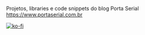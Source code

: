 Projetos, libraries e code snippets do blog Porta Serial https://www.portaserial.com.br

[![ko-fi](https://www.ko-fi.com/img/githubbutton_sm.svg)](https://ko-fi.com/K3K62OBZT)

<!--
**porta-serial/porta-serial** is a ✨ _special_ ✨ repository because its `README.md` (this file) appears on your GitHub profile.

Here are some ideas to get you started:

- 🔭 I’m currently working on ...
- 🌱 I’m currently learning ...
- 👯 I’m looking to collaborate on ...
- 🤔 I’m looking for help with ...
- 💬 Ask me about ...
- 📫 How to reach me: ...
- 😄 Pronouns: ...
- ⚡ Fun fact: ...
-->
